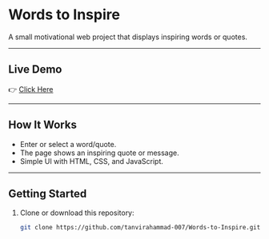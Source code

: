 # Words to Inspire

A small motivational web project that displays inspiring words or quotes.  

---

## Live Demo

👉 [ Click Here](https://tanvirahammad-007.github.io/Words-to-Inspire/) 

---

## How It Works

- Enter or select a word/quote.  
- The page shows an inspiring quote or message.  
- Simple UI with HTML, CSS, and JavaScript.

---

## Getting Started

1. Clone or download this repository:

   ```bash
   git clone https://github.com/tanvirahammad-007/Words-to-Inspire.git
